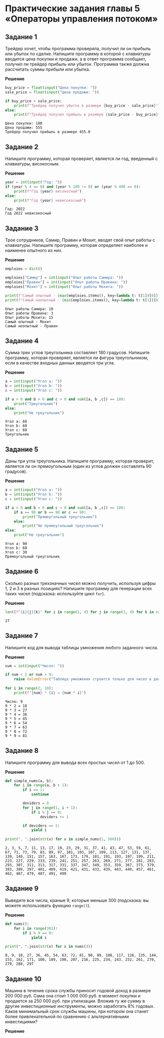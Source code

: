 # Практические задания главы 5 «Операторы управления потоком»

## Задание 1

Трейдер хочет, чтобы программа проверяла, получил ли он прибыль или убыток по сделке. Напишите программу в которой с клавиатуры вводится цена покупки и продажи, а в ответ программа сообщает, получил ли трейдер прибыль или убыток. Программа также должна рассчитать суммы прибыли или убытка.

**Решение**


```python
buy_price = float(input("Цена покупки: "))
sale_price = float(input("Цена продажи: "))

if buy_price > sale_price:
    print(f"Трейдер получил убыток в размере {buy_price - sale_price}")
else:
    print(f"Трейдер получил прибыль в размере {sale_price - buy_price}")
```

    Цена покупки: 100
    Цена продажи: 555
    Трейдер получил прибыль в размере 455.0
    

## Задание 2

Напишите программу, которая проверяет, является ли год, введенный с клавиатуры, високосным.

**Решение**


```python
year = int(input("Год: "))
if (year % 4 == 0) and (year % 100 != 0) or (year % 400 == 0):
    print(f"Год {year} високосный")
else:
    print(f"Год {year} невисокосный")
```

    Год: 2022
    Год 2022 невисокосный
    

## Задание 3

Трое сотрудников, Самир, Правин и Мохит, вводят свой опыт работы с клавиатуры. Напишите программу, которая определяет наиболее и наименее опытного из них.

**Решение**


```python
emploies = dict()

emploies["Самир"] = int(input("Опыт работы Самира: "))
emploies["Правин"] = int(input("Опыт работы Правина: "))
emploies["Мохит"] = int(input("Опыт работы Мохита: "))

print(f"Самый опытный - {max(emploies.items(), key=lambda t: t[1])[0]}")
print(f"Самый неопытный - {min(emploies.items(), key=lambda t: t[1])[0]}")
```

    Опыт работы Самира: 10
    Опыт работы Правина: 3
    Опыт работы Мохита: 15
    Самый опытный - Мохит
    Самый неопытный - Правин
    

## Задание 4

Сумма трех углов треугольника составляет 180 градусов. Напишите программу, которая проверяет, является ли фигура треугольником, если в качестве входных данных вводятся три угла.

**Решение**


```python
a = int(input("Угол a: "))
b = int(input("Угол b: "))
c = int(input("Угол c: "))

if a > 0 and b > 0 and c > 0 and sum([a, b ,c]) == 180:
    print("Треугольник")
else:
    print("Не треугольник")
```

    Угол a: 60
    Угол b: 60
    Угол c: 60
    Треугольник
    

## Задание 5

Даны три угла треугольника. Напишите программу, которая проверит, является ли он прямоугольным (один из углов должен составлять 90 градусов).

**Решение**


```python
a = int(input("Угол a: "))
b = int(input("Угол b: "))
c = int(input("Угол c: "))

if a > 0 and b > 0 and c > 0 and sum([a, b ,c]) == 180:
    if a == 90 or b == 90 or c == 90:
        print("Прямоугольный треугольник")
    else:
        print("Не прямоугольный треугольник")
else:
    print("Не треугольник")
```

    Угол a: 90
    Угол b: 60
    Угол c: 30
    Прямоугольный треугольник
    

## Задание 6

Сколько разных трехзначных чисел можно получить, используя цифры 1, 2 и 3 в разных позициях? Напишите программу для генерации всех таких чисел (подсказка: используйте цикл `for`).

**Решение**


```python
len([f"{i}{j}{k}" for i in range(1, 4) for j in range(1, 4) for k in range(1, 4)])
```




    27



## Задание 7

Напишите код для вывода таблицы умножения любого заданного числа.

**Решение**


```python
num = int(input("Число: "))

if num < 2 or num > 9:
    raise ValueError("Таблица умножения строится только для чисел в диапазоне [2; 9]")
    
for i in range(2, 10):
    print(f"{num} * {i} = {num * i}")
```

    Число: 9
    9 * 2 = 18
    9 * 3 = 27
    9 * 4 = 36
    9 * 5 = 45
    9 * 6 = 54
    9 * 7 = 63
    9 * 8 = 72
    9 * 9 = 81
    

## Задание 8

Напишите программу для вывода всех простых чисел от 1 до 500.

**Решение**


```python
def simple_nums(a, b):
    for i in range(a, b + 1):
        if i == 1:
            continue

        deviders = 0
        for j in range(1, i + 1):
            if i % j == 0:
                deviders += 1

        if deviders == 2:
            yield i
            
print(", ".join(str(x) for x in simple_nums(1, 500)))
```

    2, 3, 5, 7, 11, 13, 17, 19, 23, 29, 31, 37, 41, 43, 47, 53, 59, 61, 67, 71, 73, 79, 83, 89, 97, 101, 103, 107, 109, 113, 127, 131, 137, 139, 149, 151, 157, 163, 167, 173, 179, 181, 191, 193, 197, 199, 211, 223, 227, 229, 233, 239, 241, 251, 257, 263, 269, 271, 277, 281, 283, 293, 307, 311, 313, 317, 331, 337, 347, 349, 353, 359, 367, 373, 379, 383, 389, 397, 401, 409, 419, 421, 431, 433, 439, 443, 449, 457, 461, 463, 467, 479, 487, 491, 499
    

## Задание 9

Выведите все числа, краные 9, которые меньше 300 (подсказка: вы можете использовать функцию `range()`).

**Решение**


```python
def nums():
    for i in range(301):
        if i % 9 == 0:
            yield i
            
print(", ".join(str(x) for x in nums()))
```

    0, 9, 18, 27, 36, 45, 54, 63, 72, 81, 90, 99, 108, 117, 126, 135, 144, 153, 162, 171, 180, 189, 198, 207, 216, 225, 234, 243, 252, 261, 270, 279, 288, 297
    

## Задание 10

Машина в течение срока службы приносит годовой доход в размере 200 000 руб. Сама она стоит 1 000 000 руб. в момент покупки и продается за 250 000 руб. при утилизации. Вложив ту же сумму в другие инвестиционные инструменты, можно заработать 8% годовых. Каков минимальный срок службы машины, при котором она станет более привлекательной по сравнению с альтернативными инвестициями?

**Решение**
